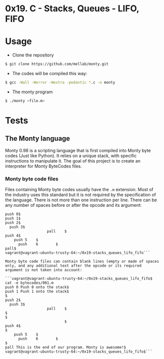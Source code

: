# 0x19. C - Stacks, Queues - LIFO, FIFO 

# Usage

- Clone the repository

```sh
$ git clone https://github.com/mellab/monty.git
```

- The codes will be compiled this way:

```sh
$ gcc -Wall -Werror -Wextra -pedantic *.c -o monty
```

- The monty program

```sh
$ ./monty <file.m>
```

# Tests

## The Monty language

Monty 0.98 is a scripting language that is first compiled into Monty byte codes (Just like Python). It relies on a unique stack, with specific instructions to manipulate it. The goal of this project is to create an interpreter for Monty ByteCodes files.

### Monty byte code files

Files containing Monty byte codes usually have the `.m` extension. Most of the industry uses this standard but it is not required by the specification of the language. There is not more than one instruction per line. There can be any number of spaces before or after the opcode and its argument:

```vagrant@vagrant-ubuntu-trusty-64:~/0x19-stacks_queues_lifo_fifo$ cat -e bytecodes/000.m
push 0$
push 1$
push 2$
  push 3$
                   pall    $
push 4$
    push 5    $
      push    6        $
pall$
vagrant@vagrant-ubuntu-trusty-64:~/0x19-stacks_queues_lifo_fifo```

Monty byte code files can contain blank lines (empty or made of spaces only, and any additional text after the opcode or its required argument is not taken into account:

```vagrant@vagrant-ubuntu-trusty-64:~/0x19-stacks_queues_lifo_fifo$ cat -e bytecodes/001.m
push 0 Push 0 onto the stack$
push 1 Push 1 onto the stack$
$
push 2$
  push 3$
                   pall    $
$
$
                           $
push 4$
$
    push 5    $
      push    6        $
$
pall This is the end of our program. Monty is awesome!$
vagrant@vagrant-ubuntu-trusty-64:~/0x19-stacks_queues_lifo_fifo$```
